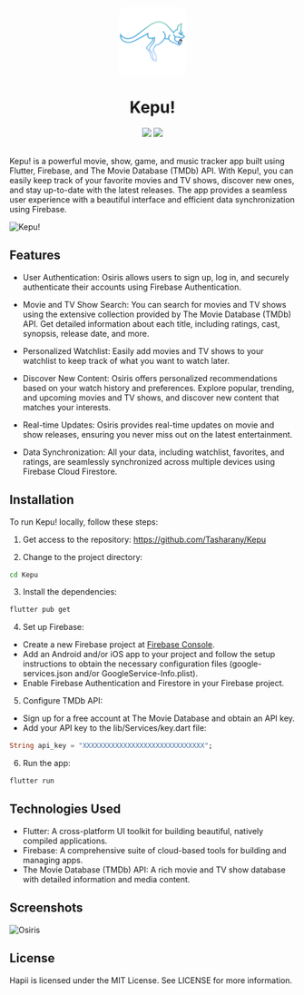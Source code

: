 <div align = "center">
<div style="border-radius: 10%; overflow: hidden; width: 120px; height: 120px;">
  <img src="assets/launcher_icon/foreground.png" alt="Osiris">
</div>
<h1 align ="center"><b>Kepu!</b></h1>
</div>

<div align = "center"> 
<img src ="https://img.shields.io/badge/Flutter-02569B?style=for-the-badge&logo=flutter&logoColor=white"> </img>
<img src ="https://img.shields.io/badge/firebase-ffca28?style=for-the-badge&logo=firebase&logoColor=black"> </img>
</div>
<br>

Kepu! is a powerful movie, show, game, and music tracker app built using Flutter, Firebase, and The Movie Database (TMDb) API. With Kepu!, you can easily keep track of your favorite movies and TV shows, discover new ones, and stay up-to-date with the latest releases. The app provides a seamless user experience with a beautiful interface and efficient data synchronization using Firebase.

![Kepu!](screenshots/screenshot-main.png)

## Features

- User Authentication: Osiris allows users to sign up, log in, and securely authenticate their accounts using Firebase Authentication.

- Movie and TV Show Search: You can search for movies and TV shows using the extensive collection provided by The Movie Database (TMDb) API. Get detailed information about each title, including ratings, cast, synopsis, release date, and more.

- Personalized Watchlist: Easily add movies and TV shows to your watchlist to keep track of what you want to watch later.

- Discover New Content: Osiris offers personalized recommendations based on your watch history and preferences. Explore popular, trending, and upcoming movies and TV shows, and discover new content that matches your interests.

- Real-time Updates: Osiris provides real-time updates on movie and show releases, ensuring you never miss out on the latest entertainment.

- Data Synchronization: All your data, including watchlist, favorites, and ratings, are seamlessly synchronized across multiple devices using Firebase Cloud Firestore.

## Installation

To run Kepu! locally, follow these steps:

1. Get access to the repository:
https://github.com/Tasharany/Kepu

2. Change to the project directory:
```bash
cd Kepu
```
3. Install the dependencies:
```bash
flutter pub get
```
4. Set up Firebase:

- Create a new Firebase project at [Firebase Console](https://console.firebase.google.com/).
- Add an Android and/or iOS app to your project and follow the setup instructions to obtain the necessary configuration files (google-services.json and/or GoogleService-Info.plist).
- Enable Firebase Authentication and Firestore in your Firebase project.

5. Configure TMDb API:
- Sign up for a free account at The Movie Database and obtain an API key.
- Add your API key to the lib/Services/key.dart file:
```dart
String api_key = "XXXXXXXXXXXXXXXXXXXXXXXXXXXXXX";
```

6. Run the app:
```bash
flutter run
```

## Technologies Used

- Flutter: A cross-platform UI toolkit for building beautiful, natively compiled applications.
- Firebase: A comprehensive suite of cloud-based tools for building and managing apps.
- The Movie Database (TMDb) API: A rich movie and TV show database with detailed information and media content.


## Screenshots
![Osiris](screenshots/screentshot-secondary.png)

## License

Hapii is licensed under the MIT License. See LICENSE for more information.
